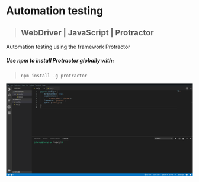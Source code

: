# Automation testing
> ## WebDriver | JavaScript | Protractor
Automation testing using the framework Protractor

##### Use npm to install Protractor globally with:

> `npm install -g protractor`

![GIF](https://github.com/tchv/automation-testing-on-javascript/blob/master/images/auto_test_1.gif)
